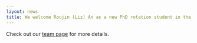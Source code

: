 ```yaml
---
layout: news
title: We welcome Roujin (Liz) An as a new PhD rotation student in the lab! Welcome Liz!
---
```


Check out our <a href="/team">team page</a> for more details.